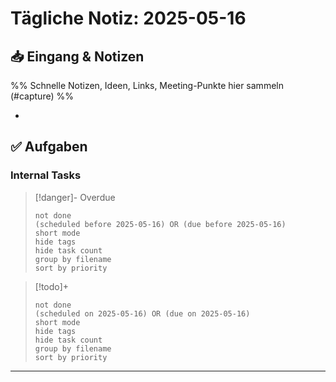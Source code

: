 # Tägliche Notiz: 2025-05-16

## 📥 Eingang & Notizen

%% Schnelle Notizen, Ideen, Links, Meeting-Punkte hier sammeln (#capture) %%

*

## ✅ Aufgaben

### Internal Tasks

> [!danger]- Overdue
>```tasks
>not done
>(scheduled before 2025-05-16) OR (due before 2025-05-16)
>short mode
>hide tags
>hide task count
>group by filename
>sort by priority
>```

> [!todo]+
>```tasks
>not done
>(scheduled on 2025-05-16) OR (due on 2025-05-16)
>short mode
>hide tags
>hide task count
>group by filename
>sort by priority
>```

---
